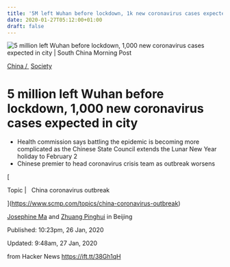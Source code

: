 ```yaml
---
title: '5M left Wuhan before lockdown, 1k new coronavirus cases expected there'
date: 2020-01-27T05:12:00+01:00
draft: false
---
```


![](https://cdn.i-scmp.com/sites/default/files/styles/og_image_scmp_generic/public/d8/images/methode/2020/01/27/90a5b692-402c-11ea-a16e-39b824591591_image_hires_094824.jpg?itok=lWwgCR20&v=1580089711 "5 million left Wuhan before lockdown, 1,000 new coronavirus cases expected in city | South China Morning Post")  

[China / ](https://www.scmp.com/news/china) [Society](https://www.scmp.com/news/china/society)

5 million left Wuhan before lockdown, 1,000 new coronavirus cases expected in city
==================================================================================

*   Health commission says battling the epidemic is becoming more complicated as the Chinese State Council extends the Lunar New Year holiday to February 2
*   Chinese premier to head coronavirus crisis team as outbreak worsens

[

Topic |   China coronavirus outbreak

](https://www.scmp.com/topics/china-coronavirus-outbreak)

[Josephine Ma](https://www.scmp.com/author/josephine-ma) and [Zhuang Pinghui](https://www.scmp.com/author/zhuang-pinghui) in Beijing

Published: 10:23pm, 26 Jan, 2020

Updated: 9:48am, 27 Jan, 2020

  
  
from Hacker News https://ift.tt/38Gh1qH
